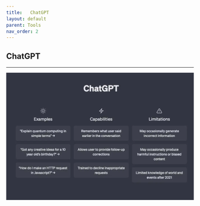 ```yaml
---
title:   ChatGPT
layout: default
parent: Tools
nav_order: 2
---
```


## **ChatGPT** ##
***

![ChatGPT](../images/ChatGTP.png)


